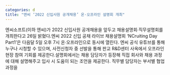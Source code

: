 ```yaml
---
categories: d
title: "엔씨 ‘2022 신입사원 공개채용’ 온·오프라인 설명회 개최"
---
```

엔씨소프트(이하 엔씨)가 2022 신입사원 공개채용을 앞두고 채용설명회∙직무설명회를 개최한다고 26일 밝혔다.엔씨 2022 신입 공채 라이브 채용설명회 ‘NCruiting Day Part1’은 다음달 5일 오후 7시 온∙오프라인으로 동시에 열린다. 엔씨 공식 유튜브를 통해 누구나 시청할 수 있으며, 사전신청자 중 선발을 통해 판교 R&D센터 사옥에서 오프라인 현장 참여 기회를 제공한다.설명회에서는 채용 담당자가 등장해 직접 회사와 채용 과정에 대해 설명해주고 입사 시 도움이 되는 조언을 제공한다. 직무별 담당자는 부서별 협업 과정을